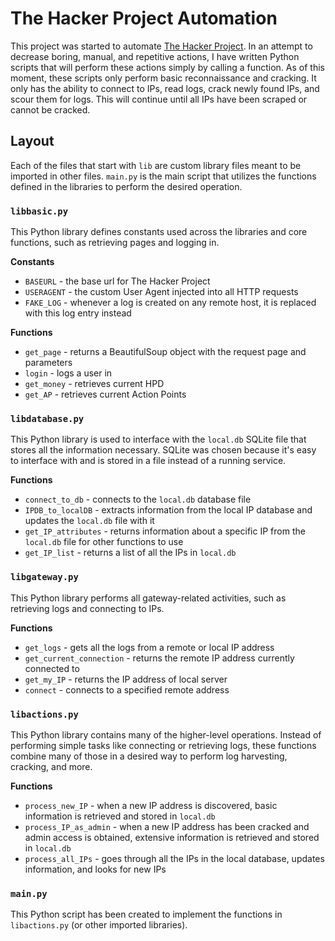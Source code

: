 # The Hacker Project Automation
This project was started to automate [The Hacker Project](http://www.hacker-project.com). In an attempt to decrease boring, manual, and repetitive actions, I have written Python scripts that will perform these actions simply by calling a function. As of this moment, these scripts only perform basic reconnaissance and cracking. It only has the ability to connect to IPs, read logs, crack newly found IPs, and scour them for logs. This will continue until all IPs have been scraped or cannot be cracked.

## Layout
Each of the files that start with `lib` are custom library files meant to be imported in other files. `main.py` is the main script that utilizes the functions defined in the libraries to perform the desired operation.

### `libbasic.py`
This Python library defines constants used across the libraries and core functions, such as retrieving pages and logging in. 

**Constants**
- `BASEURL` - the base url for The Hacker Project
- `USERAGENT` - the custom User Agent injected into all HTTP requests
- `FAKE_LOG` - whenever a log is created on any remote host, it is replaced with this log entry instead

**Functions**
- `get_page` - returns a BeautifulSoup object with the request page and parameters
- `login` - logs a user in
- `get_money` - retrieves current HPD
- `get_AP` - retrieves current Action Points

### `libdatabase.py`
This Python library is used to interface with the `local.db` SQLite file that stores all the information necessary. SQLite was chosen because it's easy to interface with and is stored in a file instead of a running service.

**Functions**
- `connect_to_db` - connects to the `local.db` database file
- `IPDB_to_localDB` - extracts information from the local IP database and updates the `local.db` file with it
- `get_IP_attributes` - returns information about a specific IP from the `local.db` file for other functions to use
- `get_IP_list` - returns a list of all the IPs in `local.db`

### `libgateway.py`
This Python library performs all gateway-related activities, such as retrieving logs and connecting to IPs.

**Functions**
- `get_logs` - gets all the logs from a remote or local IP address
- `get_current_connection` - returns the remote IP address currently connected to
- `get_my_IP` - returns the IP address of local server
- `connect` - connects to a specified remote address

### `libactions.py`
This Python library contains many of the higher-level operations. Instead of performing simple tasks like connecting or retrieving logs, these functions combine many of those in a desired way to perform log harvesting, cracking, and more.

**Functions**
- `process_new_IP` - when a new IP address is discovered, basic information is retrieved and stored in `local.db`
- `process_IP_as_admin` - when a new IP address has been cracked and admin access is obtained, extensive information is retrieved and stored in `local.db`
- `process_all_IPs` - goes through all the IPs in the local database, updates information, and looks for new IPs

### `main.py`
This Python script has been created to implement the functions in `libactions.py` (or other imported libraries).